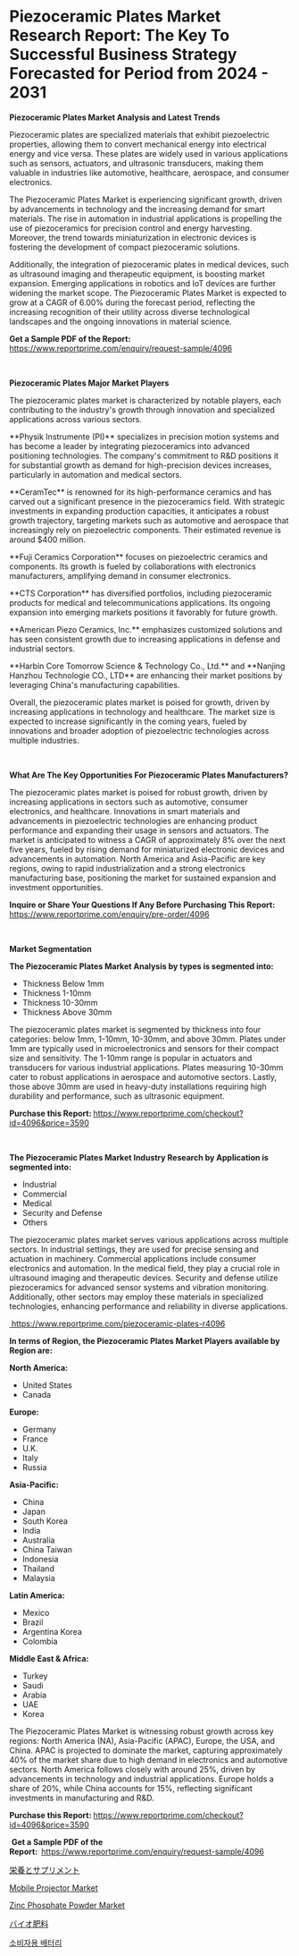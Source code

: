 <p><h1>Piezoceramic Plates Market Research Report: The Key To Successful Business Strategy Forecasted for Period from 2024 - 2031</h1></p><p><strong>Piezoceramic Plates Market Analysis and Latest Trends</strong></p>
<p><p>Piezoceramic plates are specialized materials that exhibit piezoelectric properties, allowing them to convert mechanical energy into electrical energy and vice versa. These plates are widely used in various applications such as sensors, actuators, and ultrasonic transducers, making them valuable in industries like automotive, healthcare, aerospace, and consumer electronics.</p><p>The Piezoceramic Plates Market is experiencing significant growth, driven by advancements in technology and the increasing demand for smart materials. The rise in automation in industrial applications is propelling the use of piezoceramics for precision control and energy harvesting. Moreover, the trend towards miniaturization in electronic devices is fostering the development of compact piezoceramic solutions.</p><p>Additionally, the integration of piezoceramic plates in medical devices, such as ultrasound imaging and therapeutic equipment, is boosting market expansion. Emerging applications in robotics and IoT devices are further widening the market scope. The Piezoceramic Plates Market is expected to grow at a CAGR of 6.00% during the forecast period, reflecting the increasing recognition of their utility across diverse technological landscapes and the ongoing innovations in material science.</p></p>
<p><strong>Get a Sample PDF of the Report:&nbsp;</strong> <a href="https://www.reportprime.com/enquiry/request-sample/4096">https://www.reportprime.com/enquiry/request-sample/4096</a></p>
<p>&nbsp;</p>
<p><strong>Piezoceramic Plates Major Market Players</strong></p>
<p><p>The piezoceramic plates market is characterized by notable players, each contributing to the industry's growth through innovation and specialized applications across various sectors. </p><p>**Physik Instrumente (PI)** specializes in precision motion systems and has become a leader by integrating piezoceramics into advanced positioning technologies. The company's commitment to R&D positions it for substantial growth as demand for high-precision devices increases, particularly in automation and medical sectors.</p><p>**CeramTec** is renowned for its high-performance ceramics and has carved out a significant presence in the piezoceramics field. With strategic investments in expanding production capacities, it anticipates a robust growth trajectory, targeting markets such as automotive and aerospace that increasingly rely on piezoelectric components. Their estimated revenue is around $400 million.</p><p>**Fuji Ceramics Corporation** focuses on piezoelectric ceramics and components. Its growth is fueled by collaborations with electronics manufacturers, amplifying demand in consumer electronics. </p><p>**CTS Corporation** has diversified portfolios, including piezoceramic products for medical and telecommunications applications. Its ongoing expansion into emerging markets positions it favorably for future growth.</p><p>**American Piezo Ceramics, Inc.** emphasizes customized solutions and has seen consistent growth due to increasing applications in defense and industrial sectors. </p><p>**Harbin Core Tomorrow Science & Technology Co., Ltd.** and **Nanjing Hanzhou Technologie CO., LTD** are enhancing their market positions by leveraging China's manufacturing capabilities. </p><p>Overall, the piezoceramic plates market is poised for growth, driven by increasing applications in technology and healthcare. The market size is expected to increase significantly in the coming years, fueled by innovations and broader adoption of piezoelectric technologies across multiple industries.</p></p>
<p>&nbsp;</p>
<p><strong>What Are The Key Opportunities For Piezoceramic Plates Manufacturers?</strong></p>
<p><p>The piezoceramic plates market is poised for robust growth, driven by increasing applications in sectors such as automotive, consumer electronics, and healthcare. Innovations in smart materials and advancements in piezoelectric technologies are enhancing product performance and expanding their usage in sensors and actuators. The market is anticipated to witness a CAGR of approximately 8% over the next five years, fueled by rising demand for miniaturized electronic devices and advancements in automation. North America and Asia-Pacific are key regions, owing to rapid industrialization and a strong electronics manufacturing base, positioning the market for sustained expansion and investment opportunities.</p></p>
<p><strong>Inquire or Share Your Questions If Any Before Purchasing This Report:</strong> <a href="https://www.reportprime.com/enquiry/pre-order/4096">https://www.reportprime.com/enquiry/pre-order/4096</a></p>
<p>&nbsp;</p>
<p><strong>Market Segmentation</strong></p>
<p><strong>The Piezoceramic Plates Market Analysis by types is segmented into:</strong></p>
<p><ul><li>Thickness Below 1mm</li><li>Thickness 1-10mm</li><li>Thickness 10-30mm</li><li>Thickness Above 30mm</li></ul></p>
<p><p>The piezoceramic plates market is segmented by thickness into four categories: below 1mm, 1-10mm, 10-30mm, and above 30mm. Plates under 1mm are typically used in microelectronics and sensors for their compact size and sensitivity. The 1-10mm range is popular in actuators and transducers for various industrial applications. Plates measuring 10-30mm cater to robust applications in aerospace and automotive sectors. Lastly, those above 30mm are used in heavy-duty installations requiring high durability and performance, such as ultrasonic equipment.</p></p>
<p><strong>Purchase this Report:&nbsp;</strong><a href="https://www.reportprime.com/checkout?id=4096&price=3590">https://www.reportprime.com/checkout?id=4096&price=3590</a></p>
<p>&nbsp;</p>
<p><strong>The Piezoceramic Plates Market Industry Research by Application is segmented into:</strong></p>
<p><ul><li>Industrial</li><li>Commercial</li><li>Medical</li><li>Security and Defense</li><li>Others</li></ul></p>
<p><p>The piezoceramic plates market serves various applications across multiple sectors. In industrial settings, they are used for precise sensing and actuation in machinery. Commercial applications include consumer electronics and automation. In the medical field, they play a crucial role in ultrasound imaging and therapeutic devices. Security and defense utilize piezoceramics for advanced sensor systems and vibration monitoring. Additionally, other sectors may employ these materials in specialized technologies, enhancing performance and reliability in diverse applications.</p></p>
<p><a href="https://www.reportprime.com/piezoceramic-plates-r4096">&nbsp;https://www.reportprime.com/piezoceramic-plates-r4096</a></p>
<p><strong>In terms of Region, the Piezoceramic Plates Market Players available by Region are:</strong></p>
<p>
    <p> <strong> North America: </strong>
        <ul>
            <li>United States</li>
            <li>Canada</li>
        </ul>
        </p> 
    <p> <strong> Europe: </strong>
        <ul>
            <li>Germany</li>
            <li>France</li>
            <li>U.K.</li>
            <li>Italy</li>
            <li>Russia</li>
        </ul>
        </p> 
    <p> <strong> Asia-Pacific: </strong>
        <ul>
            <li>China</li>
            <li>Japan</li>
            <li>South Korea</li>
            <li>India</li>
            <li>Australia</li>
            <li>China Taiwan</li>
            <li>Indonesia</li>
            <li>Thailand</li>
            <li>Malaysia</li>
        </ul>
        </p> 
    <p> <strong> Latin America: </strong>
        <ul>
            <li>Mexico</li>
            <li>Brazil</li>
            <li>Argentina Korea</li>
            <li>Colombia</li>
        </ul>
        </p> 
    <p> <strong> Middle East & Africa: </strong>
        <ul>
            <li>Turkey</li>
            <li>Saudi</li>
            <li>Arabia</li>
            <li>UAE</li>
            <li>Korea</li>
        </ul>
    </p>
    </p>
<p><p>The Piezoceramic Plates Market is witnessing robust growth across key regions: North America (NA), Asia-Pacific (APAC), Europe, the USA, and China. APAC is projected to dominate the market, capturing approximately 40% of the market share due to high demand in electronics and automotive sectors. North America follows closely with around 25%, driven by advancements in technology and industrial applications. Europe holds a share of 20%, while China accounts for 15%, reflecting significant investments in manufacturing and R&D.</p></p>
<p><strong>Purchase this Report: </strong><a href="https://www.reportprime.com/checkout?id=4096&price=3590">https://www.reportprime.com/checkout?id=4096&price=3590</a></p>
<p>&nbsp;<strong>Get a Sample PDF of the Report:&nbsp;&nbsp;</strong><a href="https://www.reportprime.com/enquiry/request-sample/4096">https://www.reportprime.com/enquiry/request-sample/4096</a></p>
<p><strong></strong></p>
<p><p><a href="https://medium.com/@tealricheld61/2024%E5%B9%B4%E3%81%8B%E3%82%892031%E5%B9%B4%E3%81%AE%E3%82%B0%E3%83%AD%E3%83%BC%E3%83%90%E3%83%AB%E6%A0%84%E9%A4%8A%E3%81%A8%E3%82%B5%E3%83%97%E3%83%AA%E3%83%A1%E3%83%B3%E3%83%88%E5%B8%82%E5%A0%B4%E3%81%AE%E6%9C%AA%E6%9D%A5%E3%81%AE%E5%8B%95%E5%90%91-149%E3%83%9A%E3%83%BC%E3%82%B8%E3%81%AB%E3%82%8F%E3%81%9F%E3%82%8B%E5%B8%82%E5%A0%B4%E3%81%AE%E6%B4%9E%E5%AF%9F%E3%81%A8%E5%88%86%E6%9E%90-ca6bcc893b85">栄養とサプリメント</a></p><p><a href="https://www.linkedin.com/pulse/mobile-projector-market-forecast-global-trends-analysis-from-jgmpf?trackingId=7cP%2BErAYR5W%2BRjPLvI010Q%3D%3D">Mobile Projector Market</a></p><p><a href="https://www.linkedin.com/pulse/navigating-global-zinc-phosphate-powder-market-landscape-6wgue?trackingId=JLUaLSR2Q0OSyzQTHK7l9w%3D%3D">Zinc Phosphate Powder Market</a></p><p><a href="https://medium.com/@tealricheld61/biofertilizers%E5%B8%82%E5%A0%B4-%E3%82%B0%E3%83%AD%E3%83%BC%E3%83%90%E3%83%AB%E3%81%8A%E3%82%88%E3%81%B3%E5%9C%B0%E5%9F%9F%E5%88%A5%E3%81%AE%E5%88%86%E6%9E%90-%E5%9C%B0%E5%9F%9F-%E5%9B%BD%E3%83%AC%E3%83%99%E3%83%AB%E3%81%AE%E5%88%86%E6%9E%90-%E3%81%8A%E3%82%88%E3%81%B3%E7%AB%B6%E4%BA%89%E7%92%B0%E5%A2%83%E3%81%AB%E7%84%A6%E7%82%B9%E3%82%92%E5%BD%93%E3%81%A6%E3%82%8B-b9986132711b">バイオ肥料</a></p><p><a href="https://medium.com/@coremtymerich56566/%EC%A0%84-%EC%84%B8%EA%B3%84-%EC%86%8C%EB%B9%84%EC%9E%90-%EB%B0%B0%ED%84%B0%EB%A6%AC-%EC%8B%9C%EC%9E%A5-%EA%B7%9C%EB%AA%A8%EB%8A%94-%EC%97%B0%ED%8F%89%EA%B7%A0-%EC%84%B1%EC%9E%A5%EB%A5%A0-cagr-10-2-%EC%97%90-%EC%9D%B4%EB%A5%BC-%EA%B2%83%EC%9C%BC%EB%A1%9C-%EC%98%88%EC%83%81%EB%90%98%EB%A9%B0-%EC%9D%B4-%EB%B3%B4%EA%B3%A0%EC%84%9C%EB%8A%94-2024-2031%EB%85%84%EC%9D%98-%EC%8B%9C%EC%9E%A5-%EC%84%B1%EC%9E%A5-%EB%8F%99%ED%96%A5-%EA%B8%B0%ED%9A%8C-%EB%B0%8F-%EC%98%88%EC%B8%A1%EC%9D%84-%EB%8B%A4%EB%A3%B9%EB%8B%88%EB%8B%A4-534e49045afb">소비자용 배터리</a></p></p>